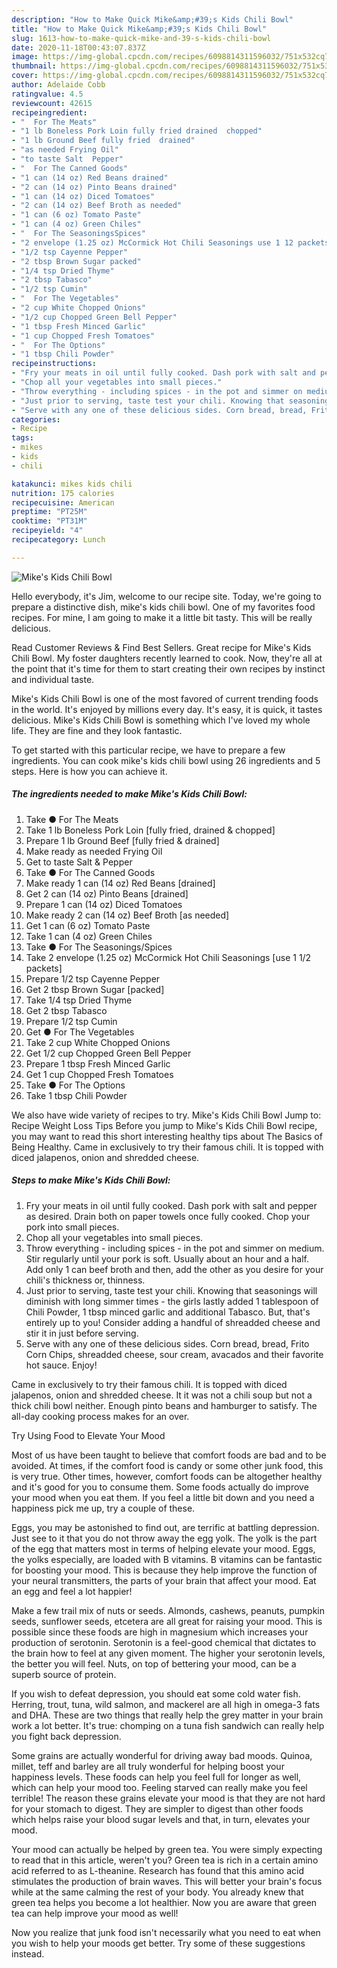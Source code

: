 ```yaml
---
description: "How to Make Quick Mike&amp;#39;s Kids Chili Bowl"
title: "How to Make Quick Mike&amp;#39;s Kids Chili Bowl"
slug: 1613-how-to-make-quick-mike-and-39-s-kids-chili-bowl
date: 2020-11-18T00:43:07.837Z
image: https://img-global.cpcdn.com/recipes/6098814311596032/751x532cq70/mikes-kids-chili-bowl-recipe-main-photo.jpg
thumbnail: https://img-global.cpcdn.com/recipes/6098814311596032/751x532cq70/mikes-kids-chili-bowl-recipe-main-photo.jpg
cover: https://img-global.cpcdn.com/recipes/6098814311596032/751x532cq70/mikes-kids-chili-bowl-recipe-main-photo.jpg
author: Adelaide Cobb
ratingvalue: 4.5
reviewcount: 42615
recipeingredient:
- "  For The Meats"
- "1 lb Boneless Pork Loin fully fried drained  chopped"
- "1 lb Ground Beef fully fried  drained"
- "as needed Frying Oil"
- "to taste Salt  Pepper"
- "  For The Canned Goods"
- "1 can (14 oz) Red Beans drained"
- "2 can (14 oz) Pinto Beans drained"
- "1 can (14 oz) Diced Tomatoes"
- "2 can (14 oz) Beef Broth as needed"
- "1 can (6 oz) Tomato Paste"
- "1 can (4 oz) Green Chiles"
- "  For The SeasoningsSpices"
- "2 envelope (1.25 oz) McCormick Hot Chili Seasonings use 1 12 packets"
- "1/2 tsp Cayenne Pepper"
- "2 tbsp Brown Sugar packed"
- "1/4 tsp Dried Thyme"
- "2 tbsp Tabasco"
- "1/2 tsp Cumin"
- "  For The Vegetables"
- "2 cup White Chopped Onions"
- "1/2 cup Chopped Green Bell Pepper"
- "1 tbsp Fresh Minced Garlic"
- "1 cup Chopped Fresh Tomatoes"
- "  For The Options"
- "1 tbsp Chili Powder"
recipeinstructions:
- "Fry your meats in oil until fully cooked. Dash pork with salt and pepper as desired. Drain both on paper towels once fully cooked. Chop your pork into small pieces."
- "Chop all your vegetables into small pieces."
- "Throw everything - including spices - in the pot and simmer on medium. Stir regularly until your pork is soft. Usually about an hour and a half. Add only 1 can beef broth and then, add the other as you desire for your chili&#39;s thickness or, thinness."
- "Just prior to serving, taste test your chili. Knowing that seasonings will diminish with long simmer times - the girls lastly added 1 tablespoon of Chili Powder, 1 tbsp minced garlic and additional Tabasco. But, that&#39;s entirely up to you! Consider adding a handful of shreadded cheese and stir it in just before serving."
- "Serve with any one of these delicious sides. Corn bread, bread, Frito Corn Chips, shreadded cheese, sour cream, avacados and their favorite hot sauce. Enjoy!"
categories:
- Recipe
tags:
- mikes
- kids
- chili

katakunci: mikes kids chili 
nutrition: 175 calories
recipecuisine: American
preptime: "PT25M"
cooktime: "PT31M"
recipeyield: "4"
recipecategory: Lunch

---
```



![Mike&#39;s Kids Chili Bowl](https://img-global.cpcdn.com/recipes/6098814311596032/751x532cq70/mikes-kids-chili-bowl-recipe-main-photo.jpg)

Hello everybody, it's Jim, welcome to our recipe site. Today, we're going to prepare a distinctive dish, mike&#39;s kids chili bowl. One of my favorites food recipes. For mine, I am going to make it a little bit tasty. This will be really delicious.

Read Customer Reviews &amp; Find Best Sellers. Great recipe for Mike&#39;s Kids Chili Bowl. My foster daughters recently learned to cook. Now, they&#39;re all at the point that it&#39;s time for them to start creating their own recipes by instinct and individual taste.

Mike&#39;s Kids Chili Bowl is one of the most favored of current trending foods in the world. It's enjoyed by millions every day. It's easy, it is quick, it tastes delicious. Mike&#39;s Kids Chili Bowl is something which I've loved my whole life. They are fine and they look fantastic.


To get started with this particular recipe, we have to prepare a few ingredients. You can cook mike&#39;s kids chili bowl using 26 ingredients and 5 steps. Here is how you can achieve it.

<!--inarticleads1-->

##### The ingredients needed to make Mike&#39;s Kids Chili Bowl:

1. Take  ● For The Meats
1. Take 1 lb Boneless Pork Loin [fully fried, drained &amp; chopped]
1. Prepare 1 lb Ground Beef [fully fried &amp; drained]
1. Make ready as needed Frying Oil
1. Get to taste Salt &amp; Pepper
1. Take  ● For The Canned Goods
1. Make ready 1 can (14 oz) Red Beans [drained]
1. Get 2 can (14 oz) Pinto Beans [drained]
1. Prepare 1 can (14 oz) Diced Tomatoes
1. Make ready 2 can (14 oz) Beef Broth [as needed]
1. Get 1 can (6 oz) Tomato Paste
1. Take 1 can (4 oz) Green Chiles
1. Take  ● For The Seasonings/Spices
1. Take 2 envelope (1.25 oz) McCormick Hot Chili Seasonings [use 1 1/2 packets]
1. Prepare 1/2 tsp Cayenne Pepper
1. Get 2 tbsp Brown Sugar [packed]
1. Take 1/4 tsp Dried Thyme
1. Get 2 tbsp Tabasco
1. Prepare 1/2 tsp Cumin
1. Get  ● For The Vegetables
1. Take 2 cup White Chopped Onions
1. Get 1/2 cup Chopped Green Bell Pepper
1. Prepare 1 tbsp Fresh Minced Garlic
1. Get 1 cup Chopped Fresh Tomatoes
1. Take  ● For The Options
1. Take 1 tbsp Chili Powder


We also have wide variety of recipes to try. Mike&#39;s Kids Chili Bowl Jump to: Recipe Weight Loss Tips Before you jump to Mike&#39;s Kids Chili Bowl recipe, you may want to read this short interesting healthy tips about The Basics of Being Healthy. Came in exclusively to try their famous chili. It is topped with diced jalapenos, onion and shredded cheese. 

<!--inarticleads2-->

##### Steps to make Mike&#39;s Kids Chili Bowl:

1. Fry your meats in oil until fully cooked. Dash pork with salt and pepper as desired. Drain both on paper towels once fully cooked. Chop your pork into small pieces.
1. Chop all your vegetables into small pieces.
1. Throw everything - including spices - in the pot and simmer on medium. Stir regularly until your pork is soft. Usually about an hour and a half. Add only 1 can beef broth and then, add the other as you desire for your chili&#39;s thickness or, thinness.
1. Just prior to serving, taste test your chili. Knowing that seasonings will diminish with long simmer times - the girls lastly added 1 tablespoon of Chili Powder, 1 tbsp minced garlic and additional Tabasco. But, that&#39;s entirely up to you! Consider adding a handful of shreadded cheese and stir it in just before serving.
1. Serve with any one of these delicious sides. Corn bread, bread, Frito Corn Chips, shreadded cheese, sour cream, avacados and their favorite hot sauce. Enjoy!


Came in exclusively to try their famous chili. It is topped with diced jalapenos, onion and shredded cheese. It it was not a chili soup but not a thick chili bowl neither. Enough pinto beans and hamburger to satisfy. The all-day cooking process makes for an over. 

Try Using Food to Elevate Your Mood


Most of us have been taught to believe that comfort foods are bad and to be avoided. At times, if the comfort food is candy or some other junk food, this is very true. Other times, however, comfort foods can be altogether healthy and it's good for you to consume them. Some foods actually do improve your mood when you eat them. If you feel a little bit down and you need a happiness pick me up, try a couple of these.

Eggs, you may be astonished to find out, are terrific at battling depression. Just see to it that you do not throw away the egg yolk. The yolk is the part of the egg that matters most in terms of helping elevate your mood. Eggs, the yolks especially, are loaded with B vitamins. B vitamins can be fantastic for boosting your mood. This is because they help improve the function of your neural transmitters, the parts of your brain that affect your mood. Eat an egg and feel a lot happier!

Make a few trail mix of nuts or seeds. Almonds, cashews, peanuts, pumpkin seeds, sunflower seeds, etcetera are all great for raising your mood. This is possible since these foods are high in magnesium which increases your production of serotonin. Serotonin is a feel-good chemical that dictates to the brain how to feel at any given moment. The higher your serotonin levels, the better you will feel. Nuts, on top of bettering your mood, can be a superb source of protein.

If you wish to defeat depression, you should eat some cold water fish. Herring, trout, tuna, wild salmon, and mackerel are all high in omega-3 fats and DHA. These are two things that really help the grey matter in your brain work a lot better. It's true: chomping on a tuna fish sandwich can really help you fight back depression. 

Some grains are actually wonderful for driving away bad moods. Quinoa, millet, teff and barley are all truly wonderful for helping boost your happiness levels. These foods can help you feel full for longer as well, which can help your mood too. Feeling starved can really make you feel terrible! The reason these grains elevate your mood is that they are not hard for your stomach to digest. They are simpler to digest than other foods which helps raise your blood sugar levels and that, in turn, elevates your mood.

Your mood can actually be helped by green tea. You were simply expecting to read that in this article, weren't you? Green tea is rich in a certain amino acid referred to as L-theanine. Research has found that this amino acid stimulates the production of brain waves. This will better your brain's focus while at the same calming the rest of your body. You already knew that green tea helps you become a lot healthier. Now you are aware that green tea can help improve your mood as well!

Now you realize that junk food isn't necessarily what you need to eat when you wish to help your moods get better. Try  some  of  these  suggestions  instead.

